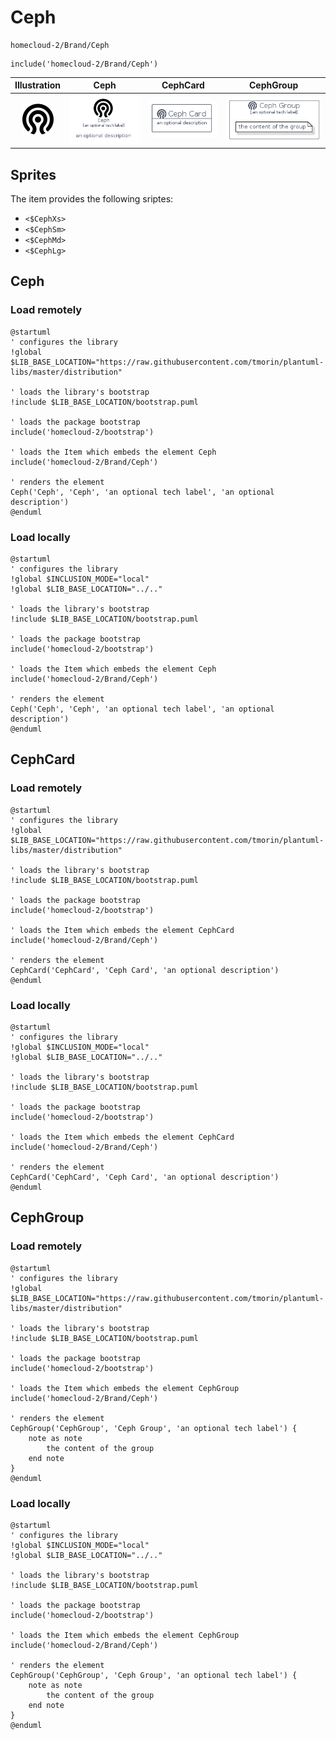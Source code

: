# Ceph


```text
homecloud-2/Brand/Ceph
```

```text
include('homecloud-2/Brand/Ceph')
```



| Illustration | Ceph | CephCard | CephGroup |
| :---: | :---: | :---: | :---: |
| ![illustration for Illustration](../../homecloud-2/Brand/Ceph.png) | ![illustration for Ceph](../../homecloud-2/Brand/Ceph.Local.png) | ![illustration for CephCard](../../homecloud-2/Brand/CephCard.Local.png) | ![illustration for CephGroup](../../homecloud-2/Brand/CephGroup.Local.png) |



## Sprites
The item provides the following sriptes:

- `<$CephXs>`
- `<$CephSm>`
- `<$CephMd>`
- `<$CephLg>`





## Ceph

### Load remotely
```plantuml
@startuml
' configures the library
!global $LIB_BASE_LOCATION="https://raw.githubusercontent.com/tmorin/plantuml-libs/master/distribution"

' loads the library's bootstrap
!include $LIB_BASE_LOCATION/bootstrap.puml

' loads the package bootstrap
include('homecloud-2/bootstrap')

' loads the Item which embeds the element Ceph
include('homecloud-2/Brand/Ceph')

' renders the element
Ceph('Ceph', 'Ceph', 'an optional tech label', 'an optional description')
@enduml
```

### Load locally
```plantuml
@startuml
' configures the library
!global $INCLUSION_MODE="local"
!global $LIB_BASE_LOCATION="../.."

' loads the library's bootstrap
!include $LIB_BASE_LOCATION/bootstrap.puml

' loads the package bootstrap
include('homecloud-2/bootstrap')

' loads the Item which embeds the element Ceph
include('homecloud-2/Brand/Ceph')

' renders the element
Ceph('Ceph', 'Ceph', 'an optional tech label', 'an optional description')
@enduml
```

## CephCard

### Load remotely
```plantuml
@startuml
' configures the library
!global $LIB_BASE_LOCATION="https://raw.githubusercontent.com/tmorin/plantuml-libs/master/distribution"

' loads the library's bootstrap
!include $LIB_BASE_LOCATION/bootstrap.puml

' loads the package bootstrap
include('homecloud-2/bootstrap')

' loads the Item which embeds the element CephCard
include('homecloud-2/Brand/Ceph')

' renders the element
CephCard('CephCard', 'Ceph Card', 'an optional description')
@enduml
```

### Load locally
```plantuml
@startuml
' configures the library
!global $INCLUSION_MODE="local"
!global $LIB_BASE_LOCATION="../.."

' loads the library's bootstrap
!include $LIB_BASE_LOCATION/bootstrap.puml

' loads the package bootstrap
include('homecloud-2/bootstrap')

' loads the Item which embeds the element CephCard
include('homecloud-2/Brand/Ceph')

' renders the element
CephCard('CephCard', 'Ceph Card', 'an optional description')
@enduml
```

## CephGroup

### Load remotely
```plantuml
@startuml
' configures the library
!global $LIB_BASE_LOCATION="https://raw.githubusercontent.com/tmorin/plantuml-libs/master/distribution"

' loads the library's bootstrap
!include $LIB_BASE_LOCATION/bootstrap.puml

' loads the package bootstrap
include('homecloud-2/bootstrap')

' loads the Item which embeds the element CephGroup
include('homecloud-2/Brand/Ceph')

' renders the element
CephGroup('CephGroup', 'Ceph Group', 'an optional tech label') {
    note as note
        the content of the group
    end note
}
@enduml
```

### Load locally
```plantuml
@startuml
' configures the library
!global $INCLUSION_MODE="local"
!global $LIB_BASE_LOCATION="../.."

' loads the library's bootstrap
!include $LIB_BASE_LOCATION/bootstrap.puml

' loads the package bootstrap
include('homecloud-2/bootstrap')

' loads the Item which embeds the element CephGroup
include('homecloud-2/Brand/Ceph')

' renders the element
CephGroup('CephGroup', 'Ceph Group', 'an optional tech label') {
    note as note
        the content of the group
    end note
}
@enduml
```

